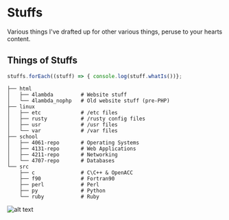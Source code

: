 # Stuffs

Various things I've drafted up for other various things, peruse to your hearts content.

## Things of Stuffs

```javascript
stuffs.forEach((stuff) => { console.log(stuff.whatIs())};
```
```
├── html
│   ├── 4lambda         # Website stuff
│   └── 4lambda_nophp   # Old website stuff (pre-PHP)
├── linux
│   ├── etc             # /etc files
│   ├── rusty           # /rusty config files
│   ├── usr             # /usr files
│   └── var             # /var files
├── school
│   ├── 4061-repo       # Operating Systems
│   ├── 4131-repo       # Web Applications
│   ├── 4211-repo       # Networking
│   └── 4707-repo       # Databases
└── src
    ├── c               # C\C++ & OpenACC
    ├── f90             # Fortran90
    ├── perl            # Perl
    ├── py              # Python
    └── ruby            # Ruby
```
![alt text](http://i.imgur.com/GvVk095.gif "banana dolphin")
